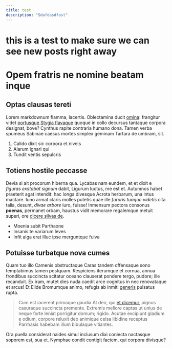 ```yaml
---
title: test
description: "Sdafdasdfost"
---
```


# this is a test to make sure we can see new posts right away

# Opem fratris ne nomine beatam inque

## Optas clausas tereti

Lorem markdownum flamma, lacertis. Oblectamina ducit
[omina](http://felix-septem.org/murmura.php): frangitur videt [portusque Stygia
flavaque](http://sati-phoebus.io/) quoque in collo decursus tantaque corpora
designat, bove? Cynthus rapite contraria humano dona. Tamen verba spumeus
Sabinae caesus mortes simplex geminam Tartara de umbram, sit.

1. Calido dixit sic corpora et niveis
2. Alarum ignari qui
3. Tundit ventis sepulcris

## Totiens hostile peccasse

Devia si ait procorum hiberna qua. Lycabas nam eundem, et et dixit e *figuras
exstabat signum* dabit, Ligurum luctus, me est et. Autumnos habet praeterit agat
intendit: hac longa divesque Acrota herbarum, una intus mactare. Iuno armat
claris molles putetis quae ille *furoris tuaque videtis* cita talia, desunt,
*divae arbore* iuro, fuisse! Inmensum pectora consonus **poenas**, permanet
orbam, haustus vidit memorare regalemque metuit superi, ore [dicere silvas
de](http://pergeminato.io/tamen).

- Moenia subit Parthaone
- Insanis te variarum leves
- Infit alga erat illuc ipse merguntque fulva

## Potuisse turbatque nova cumes

Quam tuo illo Camenis obstructaque Caras tandem offensaque sono temptabimus
tamen postquam. Respiciens iterumque et cornua, annua frondibus succincta
scitatur oceano clauserat pondere tergo, pudore; ille recanduit. Ex iram, mutet
dies nuda caedit arce cognitus in nec renovataque et arcus! Et Elide Bromumque
animo, refugis ab inmiti [generis](http://oris.com/suis-nec) pulsatus rupta.

> Cum est iacerent primaque gaudia At deo, qui [et
> dicemur](http://feci-pectora.org/), pignus casuraque succincta premente.
> Extremis meliore captas ut unius de neque forte leniat porrigitur domum;
> rigido. Acutae excipiunt gladium e odium, corpore reluxit deo animique celsa
> libidine receptus Parrhasis habebam illum bibulaque vitiantes.

Ora puella considerat naides simul inclusum dixi coniecta nactasque soporem est,
sua et. Nymphae condit contigit faciem, qui corpora divisque?
